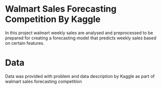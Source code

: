 # Walmart Sales Forecasting Competition By Kaggle
In this project walmart weekly sales are analysed and preprocessed to be prepared for creating a forecasting model that
predicts weekly sales based on certain features.

# Data
Data was provided with problem and data description by Kaggle as part of walmart sales forecasting competition
